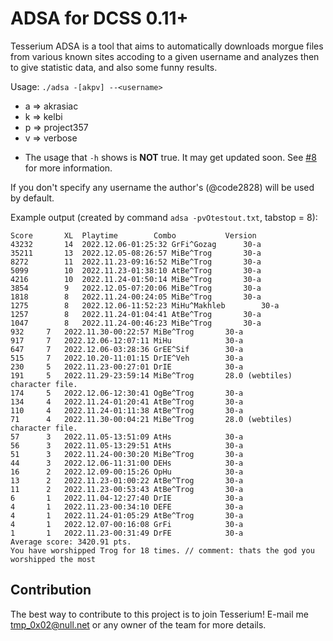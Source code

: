 # ADSA for DCSS 0.11+
Tesserium ADSA is a tool that aims to automatically downloads morgue files from various known sites accoding to a given username and analyzes then to give statistic data, and also some funny results.

Usage:
`./adsa -[akpv] --<username>`
+ a => akrasiac
+ k => kelbi
+ p => project357
+ v => verbose

* The usage that `-h` shows is **NOT** true. It may get updated soon. See [#8](https://github.com/Tesserium/adsa/issues/8) for more information. 

If you don't specify any username the author's (@code2828) will be used by default.

Example output (created by command `adsa -pvOtestout.txt`, tabstop = 8):
```
Score		XL	Playtime		Combo			Version
43232		14	2022.12.06-01:25:32	GrFi^Gozag		30-a
35211		13	2022.12.05-08:26:57	MiBe^Trog		30-a
8272		11	2022.11.23-09:16:52	MiBe^Trog		30-a
5099		10	2022.11.23-01:38:10	AtBe^Trog		30-a
4216		10	2022.11.24-01:50:14	MiBe^Trog		30-a
3854		9	2022.12.05-07:20:06	MiBe^Trog		30-a
1818		8	2022.11.24-00:24:05	MiBe^Trog		30-a
1275		8	2022.12.06-11:52:23	MiHu^Makhleb		30-a
1257		8	2022.11.24-01:04:41	AtBe^Trog		30-a
1047		8	2022.11.24-00:46:23	MiBe^Trog		30-a
932		7	2022.11.30-00:22:57	MiBe^Trog		30-a
917		7	2022.12.06-12:07:11	MiHu			30-a
647		7	2022.12.06-03:28:36	GrEE^Sif		30-a
515		7	2022.10.20-11:01:15	DrIE^Veh		30-a
230		5	2022.11.23-00:27:01	DrIE			30-a
191		5	2022.11.29-23:59:14	MiBe^Trog		28.0 (webtiles) character file.
174		5	2022.12.06-12:30:41	OgBe^Trog		30-a
134		4	2022.11.24-01:20:41	AtBe^Trog		30-a
110		4	2022.11.24-01:11:38	AtBe^Trog		30-a
71		4	2022.11.30-00:04:21	MiBe^Trog		28.0 (webtiles) character file.
57		3	2022.11.05-13:51:09	AtHs			30-a
56		3	2022.11.05-13:29:51	AtHs			30-a
51		3	2022.11.24-00:30:20	MiBe^Trog		30-a
44		3	2022.12.06-11:31:00	DEHs			30-a
16		2	2022.12.09-00:15:26	OpHu			30-a
13		2	2022.11.23-01:00:22	AtBe^Trog		30-a
11		2	2022.11.23-00:53:43	AtBe^Trog		30-a
6		1	2022.11.04-12:27:40	DrIE			30-a
4		1	2022.11.23-00:34:10	DEFE			30-a
4		1	2022.11.24-01:05:29	AtBe^Trog		30-a
4		1	2022.12.07-00:16:08	GrFi			30-a
1		1	2022.11.23-00:31:49	DrFE			30-a
Average score: 3420.91 pts.
You have worshipped Trog for 18 times. // comment: thats the god you worshipped the most
```

## Contribution
The best way to contribute to this project is to join Tesserium! E-mail me <tmp_0x02@null.net> or any owner of the team for more details.

